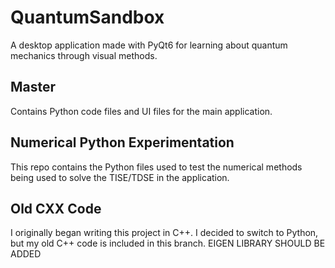 # QuantumSandbox
A desktop application made with PyQt6 for learning about quantum mechanics through visual methods.

## Master
Contains Python code files and UI files for the main application.

## Numerical Python Experimentation
This repo contains the Python files used to test the numerical methods being used to solve the TISE/TDSE in the application.

## Old CXX Code
I originally began writing this project in C++. I decided to switch to Python, but my old C++ code is included in this branch.
EIGEN LIBRARY SHOULD BE ADDED
